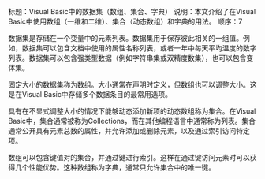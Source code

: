 标题：Visual Basic中的数据集（数组、集合、字典）
说明：本文介绍了在Visual Basic中使用数组（一维和二维）、集合（动态数组）和字典的用法。
顺序：7

数据集是存储在一个变量中的元素列表。数据集用于保存彼此相关的一组值。例如，数据集可以包含文档中使用的属性名称列表，或者一年中每天平均温度的数字列表。数据集可以包含强类型数据（例如字符串集或双精度数集），也可以包含变体集。

固定大小的数据集称为数组。大小通常在声明时定义，但数组也可以调整大小。这是在Visual Basic中存储多个数据条目的最常用选项。

具有在不显式调整大小的情况下能够动态添加新项的动态数组称为集合。在Visual Basic中，集合通常被称为Collections，而在其他编程语言中通常称为列表。集合通常公开具有元素总数的属性，并允许添加或删除元素，以及通过索引访问特定项。

数组可以包含键值对的集合，并通过键进行索引。这样在通过键访问元素时可以获得几个性能优势。这种数组称为字典，通常只允许集合中的唯一键。